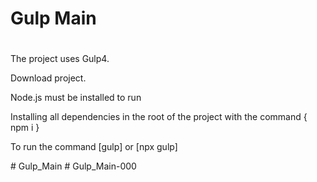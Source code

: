 # Gulp Main
# 

<p>The project uses Gulp4.</p>
<p>Download project.</p>
<p>Node.js must be installed to run</p>
<p>Installing all dependencies in the root of the project with the command { npm i }</p>
<p>To run the command [gulp] or [npx gulp]</p>
# Gulp_Main
# Gulp_Main-000
